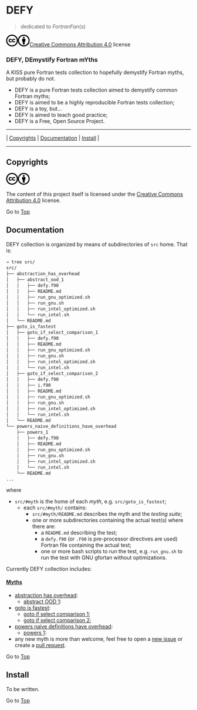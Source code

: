 <a name="top"></a>

# DEFY

> dedicated to *FortranFan*(s)

[![License](images/cc.png)]()[![License](images/by.png)]()[Creative Commons Attribution 4.0](http://creativecommons.org/licenses/by/4.0/) license

### DEFY, DEmystify Fortran mYths

A KISS pure Fortran tests collection to hopefully demystify Fortran myths, but probably do not.

- DEFY is a pure Fortran tests collection aimed to demystify common Fortran myths;
- DEFY is aimed to be a highly reproducible Fortran tests collection;
- DEFY is a toy, but...
- DEFY is aimed to teach good practice;
- DEFY is a Free, Open Source Project.

---

| [Copyrights](#copyrights) | [Documentation](#documentation) | [Install](#install) |

---

## Copyrights

[![License](images/cc.png)]()[![License](images/by.png)]()

The content of this project itself is licensed under the [Creative Commons Attribution 4.0](http://creativecommons.org/licenses/by/4.0/) license.

Go to [Top](#top)

## Documentation

DEFY collection is organized by means of subdirectories of `src` home. That is:

```shell
→ tree src/
src/
├── abstraction_has_overhead
│   ├── abstract_ood_1
│   │   ├── defy.f90
│   │   ├── README.md
│   │   ├── run_gnu_optimized.sh
│   │   ├── run_gnu.sh
│   │   ├── run_intel_optimized.sh
│   │   └── run_intel.sh
│   └── README.md
├── goto_is_fastest
│   ├── goto_if_select_comparison_1
│   │   ├── defy.f90
│   │   ├── README.md
│   │   ├── run_gnu_optimized.sh
│   │   ├── run_gnu.sh
│   │   ├── run_intel_optimized.sh
│   │   └── run_intel.sh
│   ├── goto_if_select_comparison_2
│   │   ├── defy.f90
│   │   ├── i.f90
│   │   ├── README.md
│   │   ├── run_gnu_optimized.sh
│   │   ├── run_gnu.sh
│   │   ├── run_intel_optimized.sh
│   │   └── run_intel.sh
│   └── README.md
└── powers_naive_definitions_have_overhead
    ├── powers_1
    │   ├── defy.f90
    │   ├── README.md
    │   ├── run_gnu_optimized.sh
    │   ├── run_gnu.sh
    │   ├── run_intel_optimized.sh
    │   └── run_intel.sh
    └── README.md
...
```

where

+ `src/#myth` is the home of each *myth*, e.g. `src/goto_is_fastest`;
  + each `src/#myth/` contains:
    + `src/#myth/README.md` describes the myth and the *testing suite*;
    + one or more subdirectories containing the actual test(s) where there are:
      + a `README.md` describing the test;
      + a `defy.f90` (or `.F90` is pre-processor directives are used) Fortran file containing the actual test;
      + one or more bash scripts to run the test, e.g. `run_gnu.sh` to run the test with GNU gfortan without optimizations.

Currently DEFY collection includes:

#### [Myths](https://github.com/szaghi/DEFY/tree/master/src)
+ [abstraction has overhead](https://github.com/szaghi/DEFY/tree/master/src/abstraction_has_overhead):
  + [abstract OOD 1](https://github.com/szaghi/DEFY/tree/master/src/abstraction_has_overhead/abstract_ood_1):
+ [goto is fastest](https://github.com/szaghi/DEFY/tree/master/src/goto_is_fastest):
  + [goto if select comparison 1](https://github.com/szaghi/DEFY/tree/master/src/goto_is_fastest/goto_if_select_comparison_1);
  + [goto if select comparison 2](https://github.com/szaghi/DEFY/tree/master/src/goto_is_fastest/goto_if_select_comparison_2);
+ [powers naive definitions have overhead](https://github.com/szaghi/DEFY/tree/master/src/powers_naive_definitions_have_overhead):
  + [powers 1](https://github.com/szaghi/DEFY/tree/master/src/powers_naive_definitions_have_overhead/powers_1):
+ any new myth is more than welcome, feel free to open a [new issue](https://github.com/szaghi/DEFY/issues) or create a [pull request](https://github.com/szaghi/DEFY/pulls).

Go to [Top](#top)

## Install

To be written.

Go to [Top](#top)
